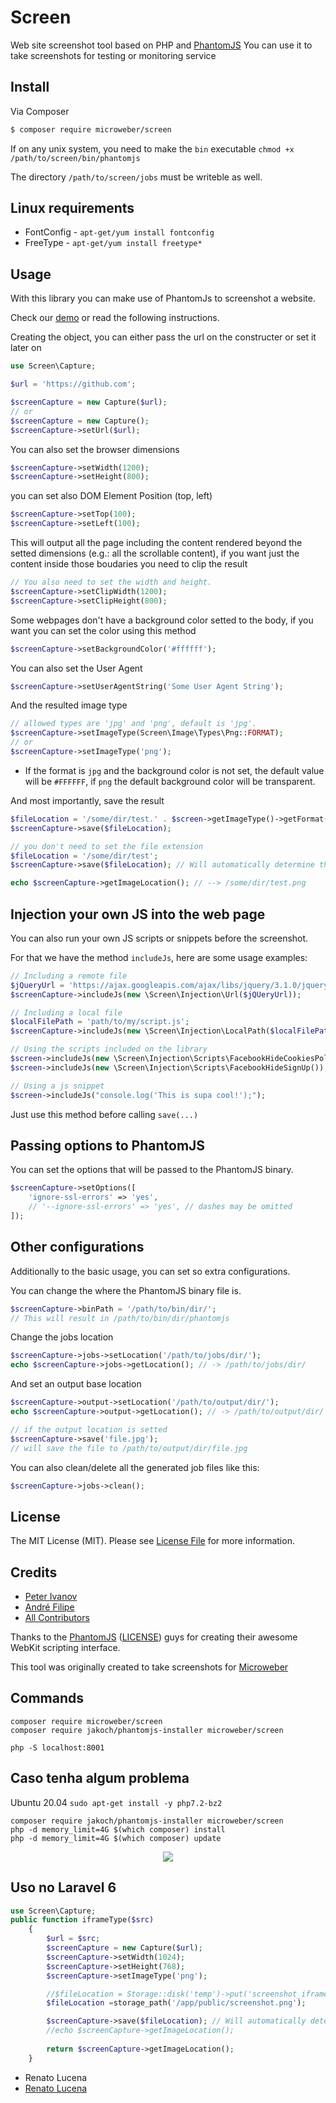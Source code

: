 # Screen

Web site screenshot tool based on PHP and [PhantomJS](http://phantomjs.org/ "")
You can use it to take screenshots for testing or monitoring service

## Install

Via Composer

``` bash
$ composer require microweber/screen
```

If on any unix system, you need to make the `bin` executable `chmod +x /path/to/screen/bin/phantomjs`

The directory `/path/to/screen/jobs` must be writeble as well.

## Linux requirements

 * FontConfig -  `apt-get/yum install fontconfig`
 * FreeType - `apt-get/yum install freetype*`

## Usage

With this library you can make use of PhantomJs to screenshot a website.

Check our [demo](/demo) or read the following instructions.

Creating the object, you can either pass the url on the constructer or set it later on
``` php
use Screen\Capture;

$url = 'https://github.com';

$screenCapture = new Capture($url);
// or
$screenCapture = new Capture();
$screenCapture->setUrl($url);
```

You can also set the browser dimensions
``` php
$screenCapture->setWidth(1200);
$screenCapture->setHeight(800);
```

you can set also DOM Element Position (top, left)
``` php
$screenCapture->setTop(100);
$screenCapture->setLeft(100);
```

This will output all the page including the content rendered beyond the setted dimensions (e.g.: all the scrollable content), if you want just the content inside those boudaries you need to clip the result
``` php
// You also need to set the width and height.
$screenCapture->setClipWidth(1200);
$screenCapture->setClipHeight(800);
```

Some webpages don't have a background color setted to the body, if you want you can set the color using this method
``` php
$screenCapture->setBackgroundColor('#ffffff');
```

You can also set the User Agent
``` php
$screenCapture->setUserAgentString('Some User Agent String');
```

And the resulted image type
``` php
// allowed types are 'jpg' and 'png', default is 'jpg'.
$screenCapture->setImageType(Screen\Image\Types\Png::FORMAT);
// or
$screenCapture->setImageType('png');
```
* If the format is ```jpg``` and the background color is not set, the default value will be ```#FFFFFF```, if ```png``` the default background color will be transparent.

And most importantly, save the result
``` php
$fileLocation = '/some/dir/test.' . $screen->getImageType()->getFormat();
$screenCapture->save($fileLocation);

// you don't need to set the file extension
$fileLocation = '/some/dir/test';
$screenCapture->save($fileLocation); // Will automatically determine the extension type

echo $screenCapture->getImageLocation(); // --> /some/dir/test.png
```

## Injection your own JS into the web page

You can also run your own JS scripts or snippets before the screenshot.

For that we have the method ```includeJs```, here are some usage examples:

``` php
// Including a remote file
$jQueryUrl = 'https://ajax.googleapis.com/ajax/libs/jquery/3.1.0/jquery.min.js';
$screenCapture->includeJs(new \Screen\Injection\Url($jQUeryUrl));

// Including a local file
$localFilePath = 'path/to/my/script.js';
$screenCapture->includeJs(new \Screen\Injection\LocalPath($localFilePath));

// Using the scripts included on the library
$screen->includeJs(new \Screen\Injection\Scripts\FacebookHideCookiesPolicy());
$screen->includeJs(new \Screen\Injection\Scripts\FacebookHideSignUp());

// Using a js snippet
$screen->includeJs("console.log('This is supa cool!');");
```

Just use this method before calling ```save(...)```

## Passing options to PhantomJS

You can set the options that will be passed to the PhantomJS binary.

``` php
$screenCapture->setOptions([
    'ignore-ssl-errors' => 'yes',
    // '--ignore-ssl-errors' => 'yes', // dashes may be omitted
]);
```


## Other configurations
Additionally to the basic usage, you can set so extra configurations.

You can change the where the PhantomJS binary file is.
``` php
$screenCapture->binPath = '/path/to/bin/dir/';
// This will result in /path/to/bin/dir/phantomjs
```

Change the jobs location
``` php
$screenCapture->jobs->setLocation('/path/to/jobs/dir/');
echo $screenCapture->jobs->getLocation(); // -> /path/to/jobs/dir/
```

And set an output base location
``` php
$screenCapture->output->setLocation('/path/to/output/dir/');
echo $screenCapture->output->getLocation(); // -> /path/to/output/dir/

// if the output location is setted
$screenCapture->save('file.jpg');
// will save the file to /path/to/output/dir/file.jpg
```

You can also clean/delete all the generated job files like this:
``` php
$screenCapture->jobs->clean();
```

## License

The MIT License (MIT). Please see [License File](LICENSE.md) for more information.

## Credits

- [Peter Ivanov](https://github.com/peter-mw)
- [André Filipe](https://github.com/MASNathan)
- [All Contributors](../../contributors)

Thanks to the [PhantomJS](http://phantomjs.org/ "Headless browser") ([LICENSE](https://github.com/ariya/phantomjs/blob/master/LICENSE.BSD)) guys for creating their awesome WebKit scripting interface.

This tool was originally created to take screenshots for [Microweber](http://microweber.com/ "Open Source CMS")

## Commands
```
composer require microweber/screen
composer require jakoch/phantomjs-installer microweber/screen

php -S localhost:8001
```

## Caso tenha algum problema
Ubuntu 20.04
`sudo apt-get install -y php7.2-bz2`

```
composer require jakoch/phantomjs-installer microweber/screen
php -d memory_limit=4G $(which composer) install 
php -d memory_limit=4G $(which composer) update
```

<p align="center"><img src="captura.png"></p>

## Uso no Laravel 6

```php
use Screen\Capture;
public function iframeType($src) 
    {
        $url = $src;
        $screenCapture = new Capture($url);
        $screenCapture->setWidth(1024);
        $screenCapture->setHeight(768);
        $screenCapture->setImageType('png');

        //$fileLocation = Storage::disk('temp')->put('screenshot_iframe.png', Storage::disk('temp')->get('screenshot_iframe.png')); 
        $fileLocation =storage_path('/app/public/screenshot.png');

        $screenCapture->save($fileLocation); // Will automatically determine the extension type
        //echo $screenCapture->getImageLocation();
        
        return $screenCapture->getImageLocation();
    }
```    
- Renato Lucena 
- [Renato Lucena](https://github.com/lucenarenato)